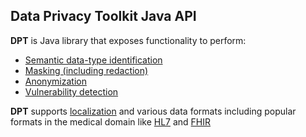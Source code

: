 ## Data Privacy Toolkit Java API

**DPT** is Java library that exposes functionality to perform:
* [Semantic data-type identification](identification.md)
* [Masking (including redaction)](masking.md)
* [Anonymization](anonymization.md)
* [Vulnerability detection](vulnerability.md)

**DPT** supports [localization](localization.md) and various data formats including popular formats in the medical domain like [HL7](hl7.md) and [FHIR](fhir.md)
